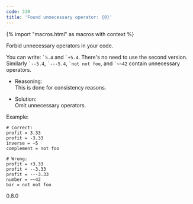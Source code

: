 ```yaml
---
code: 330
title: 'Found unnecessary operator: {0}'
---
```


{% import "macros.html" as macros with context %}

Forbid unnecessary operators in your code.

You can write: `` `5.4 `` and `` `+5.4 ``. There's no need to use the
second version. Similarly `` `--5.4 ``, `` `---5.4 ``, `` `not not
foo ``, and `` `~~42 `` contain unnecessary operators.

  - Reasoning:  
    This is done for consistency reasons.

  - Solution:  
    Omit unnecessary operators.

Example:

    # Correct:
    profit = 3.33
    profit = -3.33
    inverse = ~5
    complement = not foo
    
    # Wrong:
    profit = +3.33
    profit = --3.33
    profit = ---3.33
    number = ~~42
    bar = not not foo

<div class="versionadded">

0.8.0

</div>